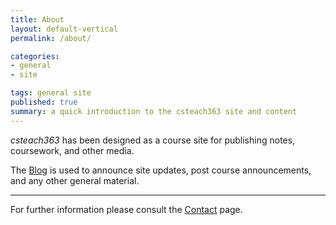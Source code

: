 ```yaml
---
title: About
layout: default-vertical
permalink: /about/

categories:
- general
- site

tags: general site
published: true
summary: a quick introduction to the csteach363 site and content
---
```


*csteach363* has been designed as a course site for publishing notes, coursework, and other media.  

The [Blog](/blog) is used to announce site updates, post course announcements, and any other general material.

***

For further information please consult the [Contact](/contact) page.  
